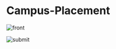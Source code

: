 # Campus-Placement

![front](https://github.com/anu-gtb/Campus-Placement/assets/140297541/2f15e333-29ac-4457-b17d-73a8b276d686)

![submit](https://github.com/anu-gtb/Campus-Placement/assets/140297541/d325d2d7-a952-4606-bbde-532888c8de3f)
